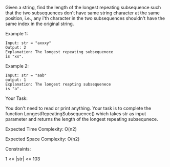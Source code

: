 Given a string, find the length of the longest repeating subsequence such that the two subsequences don't have same string character at the same position, i.e., any i'th character in the two subsequences shouldn't have the same index in the original string.

 

Example 1:
```
Input: str = "axxxy"
Output: 2
Explanation: The longest repeating subsequenece
is "xx".
```
Example 2:
```
Input: str = "aab"
output: 1
Explanation: The longest reapting subsequenece
is "a".
 ```

Your Task:

You don't need to read or print anything. Your task is to complete the function LongestRepeatingSubsequence() which takes str as input parameter and returns the length of the longest repeating subsequnece.
 

Expected Time Complexity: O(n2)

Expected Space Complexity: O(n2)

 

Constraints:

1 <= |str| <= 103
